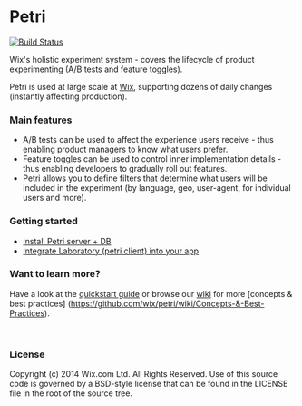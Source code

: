Petri
=====

[![Build Status](https://travis-ci.org/wix/petri.svg?branch=master)](https://travis-ci.org/wix/petri)

Wix's holistic experiment system - covers the lifecycle of product experimenting (A/B tests and feature toggles).

Petri is used at large scale at [Wix](http://www.wix.com), supporting dozens of daily changes (instantly affecting production).  

### Main features
* A/B tests can be used to affect the experience users receive - thus enabling product managers to know what users prefer.
* Feature toggles can be used to control inner implementation details - thus enabling developers to gradually roll out features.  
* Petri allows you to define filters that determine what users will be included in the experiment (by language, geo, user-agent, for individual users and more).

### Getting started
* [Install Petri server + DB](https://github.com/wix/petri/wiki/Installing-Petri-Server)
* [Integrate Laboratory (petri client) into your app](https://github.com/wix/petri/wiki/Integrating-Petri-into-your-app)


### Want to learn more? 
Have a look at the [quickstart guide](https://github.com/wix/petri/wiki/Quickstart-Guide) or browse our [wiki](https://github.com/wix/petri/wiki) for more [concepts & best practices] (https://github.com/wix/petri/wiki/Concepts-&-Best-Practices).

</br>

### License

Copyright (c) 2014 Wix.com Ltd. All Rights Reserved. Use of this source code is governed by a BSD-style license that can be found in the LICENSE file in the root of the source tree.
